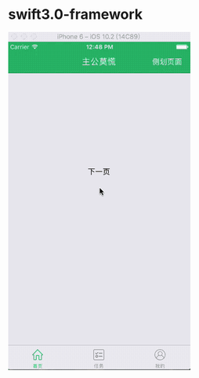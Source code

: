 # swift3.0-framework
![image](https://github.com/wzf1053132166/swift3.0-framework/blob/master/gif/wzf.gif)
